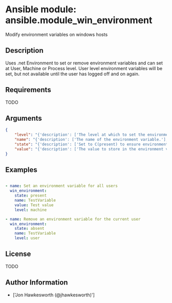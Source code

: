 # Ansible module: ansible.module_win_environment


Modify environment variables on windows hosts

## Description

Uses .net Environment to set or remove environment variables and can set at User, Machine or Process level.
User level environment variables will be set, but not available until the user has logged off and on again.

## Requirements

TODO

## Arguments

``` json
{
    "level": "{'description': ['The level at which to set the environment variable.', 'Use C(machine) to set for all users.', 'Use C(user) to set for the current user that ansible is connected as.', 'Use C(process) to set for the current process.  Probably not that useful.'], 'choices': ['machine', 'user', 'process'], 'required': True}",
    "name": "{'description': ['The name of the environment variable.'], 'required': True}",
    "state": "{'description': ['Set to C(present) to ensure environment variable is set.', 'Set to C(absent) to ensure it is removed.'], 'choices': ['absent', 'present'], 'default': 'present'}",
    "value": "{'description': ['The value to store in the environment variable.', 'Must be set when C(state=present) and cannot be an empty string.', 'Can be omitted for C(state=absent).']}",
}
```

## Examples


``` yaml

- name: Set an environment variable for all users
  win_environment:
    state: present
    name: TestVariable
    value: Test value
    level: machine

- name: Remove an environment variable for the current user
  win_environment:
    state: absent
    name: TestVariable
    level: user

```

## License

TODO

## Author Information
  - ['Jon Hawkesworth (@jhawkesworth)']
